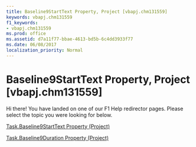 ```yaml
---
title: Baseline9StartText Property, Project [vbapj.chm131559]
keywords: vbapj.chm131559
f1_keywords:
- vbapj.chm131559
ms.prod: office
ms.assetid: d7a11f77-bbae-4613-bd5b-6c4dd3933f77
ms.date: 06/08/2017
localization_priority: Normal
---
```



# Baseline9StartText Property, Project [vbapj.chm131559]

Hi there! You have landed on one of our F1 Help redirector pages. Please select the topic you were looking for below.

[Task.Baseline9StartText Property (Project)](http://msdn.microsoft.com/library/fc4280f5-69b1-627d-a894-c052de3be122%28Office.15%29.aspx)

[Task.Baseline9Duration Property (Project)](http://msdn.microsoft.com/library/22c3a7bb-3224-e85a-c0b0-cd7d8f876859%28Office.15%29.aspx)


